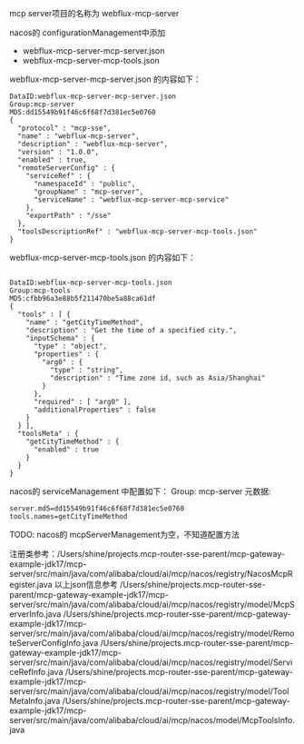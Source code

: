 
mcp server项目的名称为 webflux-mcp-server


nacos的 configurationManagement中添加
* webflux-mcp-server-mcp-server.json
* webflux-mcp-server-mcp-tools.json

webflux-mcp-server-mcp-server.json 的内容如下：
```
DataID:webflux-mcp-server-mcp-server.json
Group:mcp-server
MD5:dd15549b91f46c6f68f7d381ec5e0760
{
  "protocol" : "mcp-sse",
  "name" : "webflux-mcp-server",
  "description" : "webflux-mcp-server",
  "version" : "1.0.0",
  "enabled" : true,
  "remoteServerConfig" : {
    "serviceRef" : {
      "namespaceId" : "public",
      "groupName" : "mcp-server",
      "serviceName" : "webflux-mcp-server-mcp-service"
    },
    "exportPath" : "/sse"
  },
  "toolsDescriptionRef" : "webflux-mcp-server-mcp-tools.json"
}
```

webflux-mcp-server-mcp-tools.json 的内容如下：
```

DataID:webflux-mcp-server-mcp-tools.json
Group:mcp-tools
MD5:cfbb96a3e88b5f211470be5a88ca61df
{
  "tools" : [ {
    "name" : "getCityTimeMethod",
    "description" : "Get the time of a specified city.",
    "inputSchema" : {
      "type" : "object",
      "properties" : {
        "arg0" : {
          "type" : "string",
          "description" : "Time zone id, such as Asia/Shanghai"
        }
      },
      "required" : [ "arg0" ],
      "additionalProperties" : false
    }
  } ],
  "toolsMeta" : {
    "getCityTimeMethod" : {
      "enabled" : true
    }
  }
}
```

nacos的 serviceManagement 中配置如下：
Group: mcp-server
元数据:
```
server.md5=dd15549b91f46c6f68f7d381ec5e0760
tools.names=getCityTimeMethod
```


TODO: nacos的 mcpServerManagement为空，不知道配置方法



注册类参考：/Users/shine/projects.mcp-router-sse-parent/mcp-gateway-example-jdk17/mcp-server/src/main/java/com/alibaba/cloud/ai/mcp/nacos/registry/NacosMcpRegister.java
以上json信息参考
/Users/shine/projects.mcp-router-sse-parent/mcp-gateway-example-jdk17/mcp-server/src/main/java/com/alibaba/cloud/ai/mcp/nacos/registry/model/McpServerInfo.java
/Users/shine/projects.mcp-router-sse-parent/mcp-gateway-example-jdk17/mcp-server/src/main/java/com/alibaba/cloud/ai/mcp/nacos/registry/model/RemoteServerConfigInfo.java
/Users/shine/projects.mcp-router-sse-parent/mcp-gateway-example-jdk17/mcp-server/src/main/java/com/alibaba/cloud/ai/mcp/nacos/registry/model/ServiceRefInfo.java
/Users/shine/projects.mcp-router-sse-parent/mcp-gateway-example-jdk17/mcp-server/src/main/java/com/alibaba/cloud/ai/mcp/nacos/registry/model/ToolMetaInfo.java
/Users/shine/projects.mcp-router-sse-parent/mcp-gateway-example-jdk17/mcp-server/src/main/java/com/alibaba/cloud/ai/mcp/nacos/model/McpToolsInfo.java

